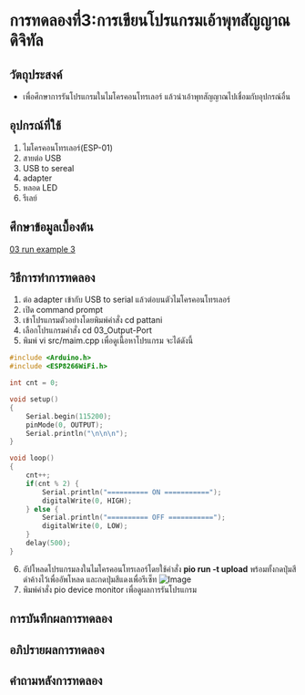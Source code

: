 # การทดลองที่3:การเขียนโปรแกรมเอ้าพุทสัญญาณดิจิทัล

## วัตถุประสงค์
* เพื่อศึกษาการรันโปรแกรมในไมโครคอนโทรเลอร์ แล้วนำเอ้าพุทสัญญาณไปเชื่อมกับอุปกรณ์อื่น

## อุปกรณ์ที่ใช้
1. ไมโครคอนโทรเลอร์(ESP-01)
2. สายต่อ USB
3. USB to sereal
4. adapter
5. หลอด LED
6. รีเลย์


## ศึกษาข้อมูลเบื้องต้น
[03 run example 3](https://www.youtube.com/watch?v=CCnN1WJsXQY)


## วิธีการทำการทดลอง
1. ต่อ adapter เข้ากับ USB to serial แล้วต่อบนตัวไมโครคอนโทรเลอร์
2. เปิด command prompt
3. เข้าโปรแกรมตัวอย่างโดยพิมพ์คำสั่ง cd pattani
4. เลือกโปรแกรมคำสั่ง cd 03_Output-Port
5. พิมพ์ vi src/maim.cpp เพื่อดูเนื้อหาโปรแกรม จะได้ดังนี้
```c
#include <Arduino.h>
#include <ESP8266WiFi.h>

int cnt = 0;

void setup()
{
	Serial.begin(115200);
	pinMode(0, OUTPUT);
	Serial.println("\n\n\n");
}

void loop()
{
	cnt++;
	if(cnt % 2) {
		Serial.println("========== ON ===========");
		digitalWrite(0, HIGH);
	} else {
		Serial.println("========== OFF ===========");
		digitalWrite(0, LOW);
	}
	delay(500);
}

```

6. อัปโหลดโปรแกรมลงในไมโครคอนโทรเลอร์โดยใช้คำสั่ง **pio run -t upload** พร้อมทั้งกดปุ่มสีดำค้างไว้เพื่ออัพโหลด และกดปุ่มสีแดงเพื่อรีเซ็ท
![Image](https://i.imgur.com/W1OsA1a.jpg)
7. พิมพ์คำสั่ง pio device monitor เพื่อดูผลการรันโปรแกรม



## การบันทึกผลการทดลอง

## อภิปรายผลการทดลอง

## คำถามหลังการทดลอง
